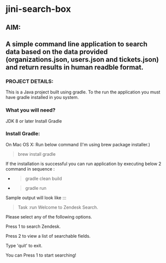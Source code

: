 # jini-search-box

## AIM:
## A simple command line application to search data based on the data provided (organizations.json, users.json and tickets.json) and return results in human readble format.

### PROJECT DETAILS:
This is a Java project built using gradle. To the run the application you must have gradle installed in you system. 

### What you will need? 
JDK 8 or later
Install Gradle

### Install Gradle: 

On Mac OS X: Run below command (I'm using brew package installer.)

> brew install gradle

If the installation is successful you can run application by executing below 2 command in sequence :

 - > gradle clean build
 - > gradle run 

Sample output will look like ::: 

> Task :run
Welcome to Zendesk Search.

Please select any of the following options.

Press 1 to search Zendesk.

Press 2 to view a list of searchable fields.

Type 'quit' to exit.


You can Press 1 to start searching!


